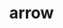 ---
title: "arrow"
layout: cache
categories: [package, develop]
meta: {"compilers": ["gcc@11.4.0"], "num_specs": 5, "num_specs_by_stack": {"hep": 5, "root": 5}, "oss": ["ubuntu22.04"], "platforms": ["linux"], "stacks": ["hep", "root"], "targets": ["x86_64_v3"], "versions": ["19.0.1"]}
spec_details: [{"compiler": "gcc@11.4.0", "hash": "2m4hp23xr2siv7auu27zodnefhudnjx5", "os": "ubuntu22.04", "platform": "linux", "size": "-", "stacks": ["hep", "root"], "target": "x86_64_v3", "variants": ["~brotli", "build_system=cmake", "build_type=Release", "~bz2", "~compute", "~cuda", "~dataset", "~gandiva", "generator=make", "~glog", "~hdfs", "+ipc", "~ipo", "~jemalloc", "~lz4", "~orc", "~parquet", "~python", "+shared", "~snappy", "~tensorflow", "~zlib", "~zstd"], "versions": ["19.0.1"]}, {"compiler": "gcc@11.4.0", "hash": "5f3oialeanxfuom5ber3qxka4o4p6bnm", "os": "ubuntu22.04", "platform": "linux", "size": "-", "stacks": ["hep", "root"], "target": "x86_64_v3", "variants": ["~brotli", "build_system=cmake", "build_type=Release", "~bz2", "~compute", "~cuda", "~dataset", "~gandiva", "generator=make", "~glog", "~hdfs", "+ipc", "~ipo", "~jemalloc", "~lz4", "~orc", "~parquet", "~python", "+shared", "~snappy", "~tensorflow", "~zlib", "~zstd"], "versions": ["19.0.1"]}, {"compiler": "gcc@11.4.0", "hash": "6rjk4md44v2go75yx7eqd6el3amyvao2", "os": "ubuntu22.04", "platform": "linux", "size": "-", "stacks": ["hep", "root"], "target": "x86_64_v3", "variants": ["~brotli", "build_system=cmake", "build_type=Release", "~bz2", "~compute", "~cuda", "~dataset", "~gandiva", "generator=make", "~glog", "~hdfs", "+ipc", "~ipo", "~jemalloc", "~lz4", "~orc", "~parquet", "~python", "+shared", "~snappy", "~tensorflow", "~zlib", "~zstd"], "versions": ["19.0.1"]}, {"compiler": "gcc@11.4.0", "hash": "brannxik44tenld6znp4tu37g2i6uxkw", "os": "ubuntu22.04", "platform": "linux", "size": "-", "stacks": ["hep", "root"], "target": "x86_64_v3", "variants": ["~brotli", "build_system=cmake", "build_type=Release", "~bz2", "~compute", "~cuda", "~dataset", "~gandiva", "generator=make", "~glog", "~hdfs", "+ipc", "~ipo", "~jemalloc", "~lz4", "~orc", "~parquet", "~python", "+shared", "~snappy", "~tensorflow", "~zlib", "~zstd"], "versions": ["19.0.1"]}, {"compiler": "gcc@11.4.0", "hash": "pc5n5zyq5wubf2h5nls5bu6nq7ndflec", "os": "ubuntu22.04", "platform": "linux", "size": "-", "stacks": ["hep", "root"], "target": "x86_64_v3", "variants": ["~brotli", "build_system=cmake", "build_type=Release", "~bz2", "~compute", "~cuda", "~dataset", "~gandiva", "generator=make", "~glog", "~hdfs", "+ipc", "~ipo", "~jemalloc", "~lz4", "~orc", "~parquet", "~python", "+shared", "~snappy", "~tensorflow", "~zlib", "~zstd"], "versions": ["19.0.1"]}]
---